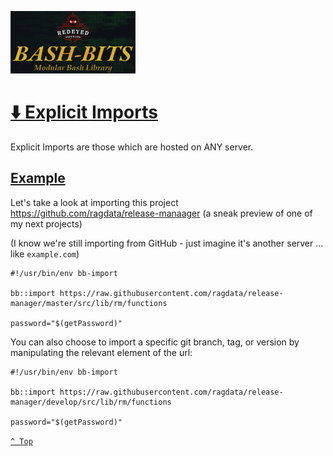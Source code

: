 ![Bash-Bits](https://raw.githubusercontent.com/bash-bits/.github/master/.github/media/BashBits-Social-200x100-X.png)

# [⬇️ Explicit Imports](README.md)

Explicit Imports are those which are hosted on ANY server. 

## [Example](#example)

Let's take a look at importing this project https://github.com/ragdata/release-manaager (a sneak preview of one of my next projects)

(I know we're still importing from GitHub - just imagine it's another server ... like `example.com`)

```shell
#!/usr/bin/env bb-import

bb::import https://raw.githubusercontent.com/ragdata/release-manager/master/src/lib/rm/functions

password="$(getPassword)"
```

You can also choose to import a specific git branch, tag, or version by manipulating the relevant element of the url:

```shell
#!/usr/bin/env bb-import

bb::import https://raw.githubusercontent.com/ragdata/release-manager/develop/src/lib/rm/functions

password="$(getPassword)"
```

[`^ Top`](#-explicit-imports)
